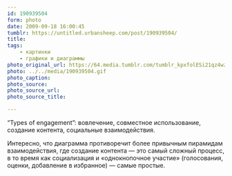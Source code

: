```yaml
---
id: 190939504
form: photo
date: 2009-09-18 16:00:45
tumblr: https://untitled.urbansheep.com/post/190939504/
title:
tags:
    - картинки
    - графики и диаграммы
photo_original_url: https://64.media.tumblr.com/tumblr_kpxfolESi21qz4wzio1_500.gif
photo: ../../media/190939504.gif
photo_caption:
photo_source:
photo_source_url:
photo_source_title:

---
```


<p>“Types of engagement”: вовлечение, совместное использование, создание контента, социальные взаимодействия.</p>

<p>Интересно, что диаграмма противоречит более привычным пирамидам взаимодействия, где создание контента — это самый сложный процесс, в то время как социализация и «однокнопочное участие» (голосования, оценки, добавление в избранное) — самые простые.</p>
